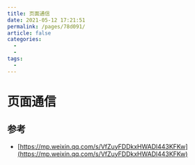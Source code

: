 ```yaml
---
title: 页面通信
date: 2021-05-12 17:21:51
permalink: /pages/78d091/
article: false
categories:
  - 
  - 
tags:
  - 
---
```



# 页面通信


## 参考
- [https://mp.weixin.qq.com/s/VfZuyFDDkxHWADl443KFKw](https://mp.weixin.qq.com/s/VfZuyFDDkxHWADl443KFKw)
